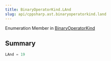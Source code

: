 ```yaml
---
title: BinaryOperatorKind.LAnd
slug: api/cppsharp.ast.binaryoperatorkind.land
---
```

Enumeration Member in [BinaryOperatorKind](/api/cppsharp/ast/binaryoperatorkind)

## Summary



```csharp
LAnd = 19
```

